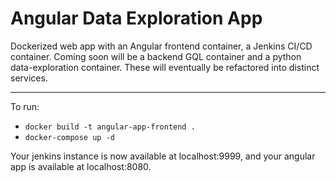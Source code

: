 # Angular Data Exploration App

Dockerized web app with an Angular frontend container, a Jenkins CI/CD container. Coming soon will be a backend GQL container and a python data-exploration container. These will eventually be refactored into distinct services.

---

To run:

- `docker build -t angular-app-frontend .`
- `docker-compose up -d`

Your jenkins instance is now available at localhost:9999, and your angular app is available at localhost:8080.

